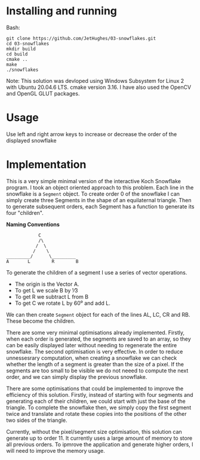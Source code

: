 # Installing and running

Bash:
```
git clone https://github.com/JetHughes/03-snowflakes.git
cd 03-snowflakes
mkdir build
cd build
cmake ..
make
./snowflakes
```

Note: This solution was devloped using Windows Subsystem for Linux 2 with Ubuntu 20.04.6 LTS. cmake version 3.16. I have also used the OpenCV and OpenGL GLUT packages.

# Usage
Use left and right arrow keys to increase or decrease the order of the displayed snowflake

# Implementation

This is a very simple minimal version of the interactive Koch Snowflake program. I took an object oriented approach to this problem. Each line in the snowflake is a `Segment` object. To create order 0 of the snowflake I can simply create three Segments in the shape of an equilaternal triangle. Then to generate subsequent orders, each Segment has a function to generate its four "children".

**Naming Conventions**
```
            C
            /\
           /  \
          /    \
_________/      \_________
A       L        R        B
```

To generate the children of a segment I use a series of vector operations. 
- The origin is the Vector A. 
- To get L we scale B by ⅟3
- To get R we subtract L from B
- To get C we rotate L by 60⁰ and add L.

We can then create `Segment` object for each of the lines AL, LC, CR and RB. These become the children.

There are some very minimal optimisations already implemented. Firstly, when each order is generated, the segments are saved to an array, so they can be easily displayed later without needing to regenerate the entire snowflake. The second optimisation is very effective. In order to reduce unnessesrary computation, when creating a snowflake we can check whether the length of a segment is greater than the size of a pixel. If the segments are too small to be visible we do not neeed to compute the next order, and we can simply display the previous snowflake. 

There are some optimisations that could be implemented to improve the efficiency of this solution. Firstly, instead of starting with four segments and generating each of their children, we could start with just the base of the triangle. To complete the snowflake then, we simply copy the first segment twice and translate and rotate these copies into the positions of the other two sides of the triangle.

Currently, without the pixel/segment size optimisation, this solution can generate up to order 11. It currently uses a large amount of memory to store all previous orders. To ipmrove the application and generate higher orders, I will need to improve the memory usage.